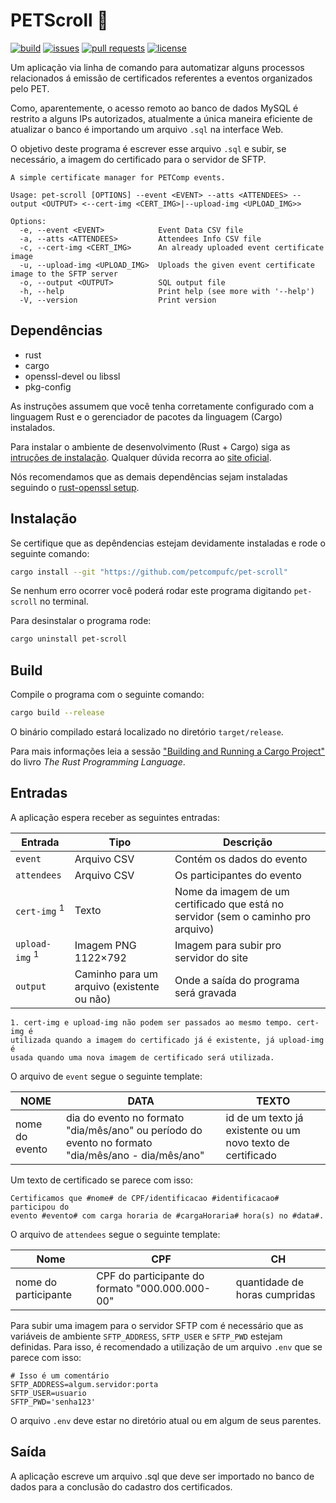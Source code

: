 # PETScroll :scroll:
[![build](https://img.shields.io/github/actions/workflow/status/petcompufc/pet-scroll/rust.yml)](.github/workflows/rust.yml)
[![issues](https://img.shields.io/github/issues/petcompufc/pet-scroll)](https://github.com/petcompufc/pet-scroll/issues)
[![pull requests](https://img.shields.io/github/issues-pr/petcompufc/pet-scroll)](https://github.com/petcompufc/pet-scroll/pulls)
[![license](https://img.shields.io/github/license/petcompufc/pet-scroll)](./LICENSE)

Um aplicação via linha de comando para automatizar alguns processos
relacionados á emissão de certificados referentes a eventos organizados pelo
PET.

Como, aparentemente, o acesso remoto ao banco de dados MySQL é restrito a alguns
IPs autorizados, atualmente a única maneira eficiente de atualizar o banco 
é importando um arquivo `.sql` na interface Web.

O objetivo deste programa é escrever esse arquivo `.sql` e subir, se necessário,
a imagem do certificado para o servidor de SFTP.

```
A simple certificate manager for PETComp events.

Usage: pet-scroll [OPTIONS] --event <EVENT> --atts <ATTENDEES> --output <OUTPUT> <--cert-img <CERT_IMG>|--upload-img <UPLOAD_IMG>>

Options:
  -e, --event <EVENT>            Event Data CSV file
  -a, --atts <ATTENDEES>         Attendees Info CSV file
  -c, --cert-img <CERT_IMG>      An already uploaded event certificate image
  -u, --upload-img <UPLOAD_IMG>  Uploads the given event certificate image to the SFTP server
  -o, --output <OUTPUT>          SQL output file
  -h, --help                     Print help (see more with '--help')
  -V, --version                  Print version
```

## Dependências
- rust
- cargo
- openssl-devel ou libssl
- pkg-config

As instruções assumem que você tenha corretamente configurado com a linguagem 
Rust e o gerenciador de pacotes da linguagem (Cargo) instalados.

Para instalar o ambiente de desenvolvimento (Rust + Cargo) siga as [intruções
de instalação](https://www.rust-lang.org/tools/install).
Qualquer dúvida recorra ao [site oficial](https://www.rust-lang.org/).

Nós recomendamos que as demais dependências sejam instaladas seguindo o
[rust-openssl setup](https://docs.rs/openssl/latest/openssl/#automatic).

## Instalação
Se certifique que as depêndencias estejam devidamente instaladas e rode o
seguinte comando:

```bash
cargo install --git "https://github.com/petcompufc/pet-scroll"
```

Se nenhum erro ocorrer você poderá rodar este programa digitando `pet-scroll`
no terminal.

Para desinstalar o programa rode:
```bash
cargo uninstall pet-scroll
```

## Build
Compile o programa com o seguinte comando:

```bash
cargo build --release
```

O binário compilado estará localizado no diretório `target/release`.

Para mais informações leia a sessão
["Building and Running a Cargo Project"](https://doc.rust-lang.org/stable/book/ch01-03-hello-cargo.html#building-and-running-a-cargo-project) do livro _The Rust Programming Language_.

## Entradas
A aplicação espera receber as seguintes entradas:

| Entrada    | Tipo    | Descrição    |
|---------------- | --------------- | --------------- |
| `event`    | Arquivo CSV    | Contém os dados do evento |
| `attendees`    | Arquivo CSV | Os participantes do evento |
| `cert-img` <sup>1</sup> | Texto | Nome da imagem de um certificado que está no servidor (sem o caminho pro arquivo) |
| `upload-img` <sup>1</sup> | Imagem PNG 1122×792 | Imagem para subir pro servidor do site |
| `output` | Caminho para um arquivo (existente ou não) | Onde a saída do programa será gravada |

```
1. cert-img e upload-img não podem ser passados ao mesmo tempo. cert-img é
utilizada quando a imagem do certificado já é existente, já upload-img é 
usada quando uma nova imagem de certificado será utilizada.
```

O arquivo de `event` segue o seguinte template:

| NOME | DATA | TEXTO |
| --- | --- | --- |
| nome do evento | dia do evento no formato "dia/mês/ano" ou período do evento no formato "dia/mês/ano - dia/mês/ano" | id de um texto já existente ou um novo texto de certificado |

Um texto de certificado se parece com isso:

```
Certificamos que #nome# de CPF/identificacao #identificacao# participou do 
evento #evento# com carga horaria de #cargaHoraria# hora(s) no #data#.
```


O arquivo de `attendees` segue o seguinte template:

| Nome    | CPF    | CH    |
|---------------- | --------------- | --------------- |
| nome do participante | CPF do participante do formato "000.000.000-00" | quantidade de horas cumpridas |

Para subir uma imagem para o servidor SFTP com é necessário que as variáveis
de ambiente `SFTP_ADDRESS`, `SFTP_USER` e `SFTP_PWD` estejam definidas. Para isso,
é recomendado a utilização de um arquivo `.env` que se parece com isso:

```env
# Isso é um comentário
SFTP_ADDRESS=algum.servidor:porta
SFTP_USER=usuario
SFTP_PWD='senha123'
```

O arquivo `.env` deve estar no diretório atual ou em algum de seus parentes.

## Saída
A aplicação escreve um arquivo .sql que deve ser importado no banco de dados
para a conclusão do cadastro dos certificados.
